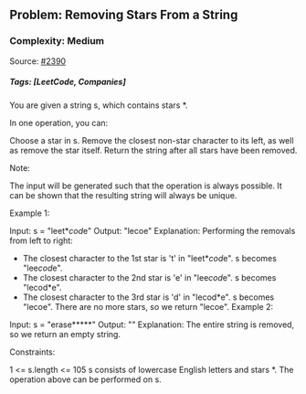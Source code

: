 ## Problem: Removing Stars From a String

### Complexity: Medium

Source: [#2390](https://leetcode.com/problems/removing-stars-from-a-string/description/)

##### Tags: [LeetCode, Companies]

You are given a string s, which contains stars \*.

In one operation, you can:

Choose a star in s.
Remove the closest non-star character to its left, as well as remove the star itself.
Return the string after all stars have been removed.

Note:

The input will be generated such that the operation is always possible.
It can be shown that the resulting string will always be unique.

Example 1:

Input: s = "leet\**cod*e"
Output: "lecoe"
Explanation: Performing the removals from left to right:

- The closest character to the 1st star is 't' in "leet\**cod*e". s becomes "lee*cod*e".
- The closest character to the 2nd star is 'e' in "lee*cod*e". s becomes "lecod\*e".
- The closest character to the 3rd star is 'd' in "lecod\*e". s becomes "lecoe".
  There are no more stars, so we return "lecoe".
  Example 2:

Input: s = "erase**\***"
Output: ""
Explanation: The entire string is removed, so we return an empty string.

Constraints:

1 <= s.length <= 105
s consists of lowercase English letters and stars \*.
The operation above can be performed on s.
